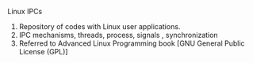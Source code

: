 Linux IPCs
1. Repository of codes with Linux user applications.
2. IPC mechanisms, threads, process, signals , synchronization
3. Referred to Advanced Linux Programming book [GNU General Public License (GPL)]


